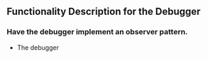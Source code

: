 ## Functionality Description for the Debugger

### Have the debugger implement an observer pattern.

* The debugger 

